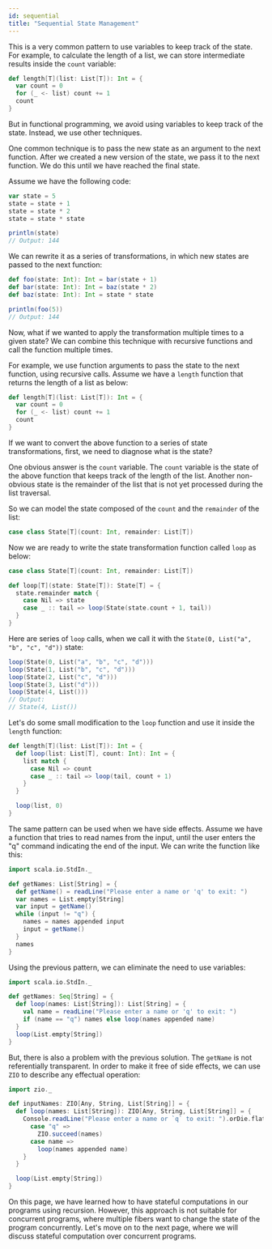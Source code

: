 ```yaml
---
id: sequential 
title: "Sequential State Management"
---
```


This is a very common pattern to use variables to keep track of the state. For example, to calculate the length of a list, we can store intermediate results inside the `count` variable:

```scala mdoc:compile-only
def length[T](list: List[T]): Int = {
  var count = 0
  for (_ <- list) count += 1
  count
}
```

But in functional programming, we avoid using variables to keep track of the state. Instead, we use other techniques.

One common technique is to pass the new state as an argument to the next function. After we created a new version of the state, we pass it to the next function. We do this until we have reached the final state.

Assume we have the following code:

```scala mdoc:compile-only
var state = 5
state = state + 1
state = state * 2
state = state * state

println(state)
// Output: 144
```

We can rewrite it as a series of transformations, in which new states are passed to the next function:

```scala mdoc
def foo(state: Int): Int = bar(state + 1)
def bar(state: Int): Int = baz(state * 2)
def baz(state: Int): Int = state * state

println(foo(5)) 
// Output: 144
```

Now, what if we wanted to apply the transformation multiple times to a given state? We can combine this technique with recursive functions and call the function multiple times.

For example, we use function arguments to pass the state to the next function, using recursive calls. Assume we have a `length` function that returns the length of a list as below:

```scala mdoc:compile-only
def length[T](list: List[T]): Int = {
  var count = 0
  for (_ <- list) count += 1
  count
}
```

If we want to convert the above function to a series of state transformations, first, we need to diagnose what is the state?

One obvious answer is the `count` variable. The `count` variable is the state of the above function that keeps track of the length of the list. Another non-obvious state is the remainder of the list that is not yet processed during the list traversal.

So we can model the state composed of the `count` and the `remainder` of the list:

```scala mdoc:compile-only
case class State[T](count: Int, remainder: List[T])
```

Now we are ready to write the state transformation function called `loop` as below:

```scala mdoc:compile-only
case class State[T](count: Int, remainder: List[T])

def loop[T](state: State[T]): State[T] = {
  state.remainder match {
    case Nil => state
    case _ :: tail => loop(State(state.count + 1, tail))
  }
}
```

Here are series of `loop` calls, when we call it with the `State(0, List("a", "b", "c", "d"))` state:

```scala mdoc:compile-only
loop(State(0, List("a", "b", "c", "d")))
loop(State(1, List("b", "c", "d")))
loop(State(2, List("c", "d")))
loop(State(3, List("d")))
loop(State(4, List()))
// Output:
// State(4, List())
```

Let's do some small modification to the `loop` function and use it inside the `length` function:

```scala mdoc:compile-only
def length[T](list: List[T]): Int = {
  def loop(list: List[T], count: Int): Int = {
    list match {
      case Nil => count
      case _ :: tail => loop(tail, count + 1)
    }
  }

  loop(list, 0)
}
```

The same pattern can be used when we have side effects. Assume we have a function that tries to read names from the input, until the user enters the "q" command indicating the end of the input. We can write the function like this:

```scala mdoc:compile-only
import scala.io.StdIn._

def getNames: List[String] = {
  def getName() = readLine("Please enter a name or 'q' to exit: ")
  var names = List.empty[String]
  var input = getName()
  while (input != "q") {
    names = names appended input
    input = getName()
  }
  names
} 
```

Using the previous pattern, we can eliminate the need to use variables:

```scala mdoc:compile-only
import scala.io.StdIn._

def getNames: Seq[String] = {
  def loop(names: List[String]): List[String] = {
    val name = readLine("Please enter a name or 'q' to exit: ")
    if (name == "q") names else loop(names appended name)
  }
  loop(List.empty[String])
}
```

But, there is also a problem with the previous solution. The `getName` is not referentially transparent. In order to make it free of side effects, we can use `ZIO` to describe any effectual operation:

```scala mdoc:compile-only
import zio._

def inputNames: ZIO[Any, String, List[String]] = {
  def loop(names: List[String]): ZIO[Any, String, List[String]] = {
    Console.readLine("Please enter a name or `q` to exit: ").orDie.flatMap {
      case "q" =>
        ZIO.succeed(names)
      case name =>
        loop(names appended name)
    }
  }

  loop(List.empty[String])
}
```

On this page, we have learned how to have stateful computations in our programs using recursion. However, this approach is not suitable for concurrent programs, where multiple fibers want to change the state of the program concurrently. Let's move on to the next page, where we will discuss stateful computation over concurrent programs.
